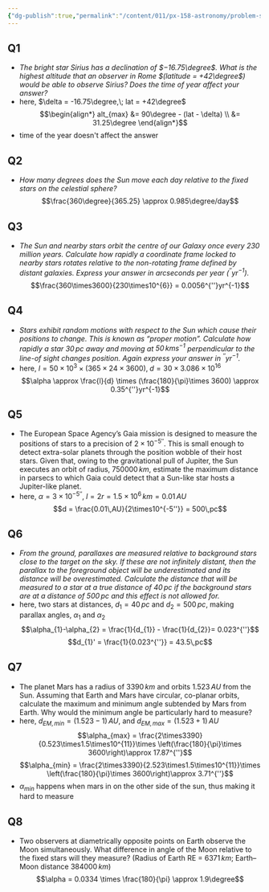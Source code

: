 ```yaml
---
{"dg-publish":true,"permalink":"/content/011/px-158-astronomy/problem-sheets/px-158-ps-1/","created":"2024-11-25T10:50:32.000+00:00","updated":"2024-11-26T20:12:37.430+00:00"}
---
```


## Q1 
- *The bright star Sirius has a declination of $−16.75\degree$. What is the highest altitude that an observer in Rome $(latitude = +42\degree$) would be able to observe Sirius? Does the time of year affect your answer?*
- here, $\delta = -16.75\degree,\; lat = +42\degree$
$$\begin{align*}
	alt_{max} &= 90\degree - (lat - \delta) \\
	&= 31.25\degree
\end{align*}$$
- time of the year doesn't affect the answer
## Q2
- *How many degrees does the Sun move each day relative to the fixed stars on the celestial sphere?*
$$\frac{360\degree}{365.25} \approx 0.985\degree/day$$
## Q3
- *The Sun and nearby stars orbit the centre of our Galaxy once every 230 million years. Calculate how rapidly a coordinate frame locked to nearby stars rotates relative to the non-rotating frame defined by distant galaxies. Express your answer in arcseconds per year (${} ^{′′}yr^{−1}$).*
$$\frac{360\times3600}{230\times10^{6}} = 0.0056^{''}yr^{-1}$$
## Q4 
- *Stars exhibit random motions with respect to the Sun which cause their positions to change. This is known as “proper motion”. Calculate how rapidly a star $30\,pc$ away and moving at $50\,km s^{−1}$ perpendicular to the line-of sight changes position. Again express your answer in $^{′′}yr^{−1}$.*
- here, ${} l = 50\times10^{3}\times (365\times24\times3600),\; d = 30\times3.086\times10^{16} {}$
$$\alpha \approx \frac{l}{d} \times (\frac{180}{\pi}\times 3600) \approx 0.35^{''}yr^{-1}$$
## Q5
- The European Space Agency’s Gaia mission is designed to measure the positions of stars to a precision of $2\times10^{−5′′}$. This is small enough to detect extra-solar planets through the position wobble of their host stars. Given that, owing to the gravitational pull of Jupiter, the Sun executes an orbit of radius, $750 000\,km$, estimate the maximum distance in parsecs to which Gaia could detect that a Sun-like star hosts a Jupiter-like planet.
- here, $\alpha=3\times10^{-5''},\; l = 2r = 1.5\times10^{6}\,km = 0.01\,AU$
$$d = \frac{0.01\,AU}{2\times10^{-5''}} = 500\,pc$$
## Q6
- *From the ground, parallaxes are measured relative to background stars close to the target on the sky. If these are not infinitely distant, then the parallax to the foreground object will be underestimated and its distance will be overestimated. Calculate the distance that will be measured to a star at a true distance of $40\,pc$ if the background stars are at a distance of $500\,pc$ and this effect is not allowed for.*
- here, two stars at distances, $d_{1}=40\,pc$ and $d_{2}=500\,pc$, making parallax angles, $\alpha_{1}$ and $\alpha_{2}$
$$\alpha_{1}-\alpha_{2} = \frac{1}{d_{1}} - \frac{1}{d_{2}}= 0.023^{''}$$
$$d_{1}' = \frac{1}{0.023^{''}} = 43.5\,pc$$
## Q7
- The planet Mars has a radius of $3390\,km$ and orbits $1.523\,AU$ from the Sun. Assuming that Earth and Mars have circular, co-planar orbits, calculate the maximum and minimum angle subtended by Mars from Earth. Why would the minimum angle be particularly hard to measure?
- here, $d_{EM, min} = (1.523-1)\,AU$, and $d_{EM,max} = (1.523+1)\,AU$
$$\alpha_{max} = \frac{2\times3390}{0.523\times1.5\times10^{11}}\times \left(\frac{180}{\pi}\times 3600\right)\approx 17.87^{''}$$
$$\alpha_{min} = \frac{2\times3390}{2.523\times1.5\times10^{11}}\times \left(\frac{180}{\pi}\times 3600\right)\approx 3.71^{''}$$
- $\alpha_{min}$ happens when mars in on the other side of the sun, thus making it hard to measure
## Q8
- Two observers at diametrically opposite points on Earth observe the Moon simultaneously. What difference in angle of the Moon relative to the fixed stars will they measure? (Radius of Earth RE = ${} 6371\,km {}$; Earth–Moon distance $384000\,km$)
$$\alpha = 0.0334 \times \frac{180}{\pi} \approx 1.9\degree$$
